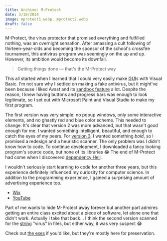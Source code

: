 ```yaml
---
title: Archive: M-Protect
date: 3/18/2014
image: mprotect1.webp, mprotect2.webp
draft: false
---
```


M-Protect, the virus protector that promised everything and fulfilled nothing, was an overnight sensation. After amassing a cult following of thirteen-year-olds and becoming the sponsor of the school's crossfire tournament, this antivirus program was seemingly on the up and up. However, its ambition would become its downfall.

> Getting things done — that's the M-Protect way

This all started when I learned that I could very easily make <abbr title="Graphical User Interface">GUI</abbr>s with Visual Basic. I'm not sure why I settled on making a fake antivirus, but it might've been because I liked Avast and its [sandbox feature](https://blog.avast.com/2012/11/16/what-is-the-avast-autosandbox-and-how-does-it-work) a lot. Despite the reason, I knew having buttons and progress bars was enough to look legitimate, so I set out with Microsoft Paint and Visual Studio to make my first program.

The first version was very simple: no popup windows, only some interactive elements, and no ghastly red and blue color scheme. This needed to change. It's clear that version 2 was more advanced, but that wasn't good enough for me. I wanted something intelligent, beautiful, and enough to catch the eyes of my peers. For [version 3](https://www.youtube.com/watch?v=MnhljtJE99k), I wanted something _bold_, so I promised a redesign and a heuristic scanner. The only problem was I didn't know how to code. To continue development, I downloaded a fancy looking program's source code, but none of its libraries 😂 The end of M-Protect had come when I discovered [dependency Hell](https://www.youtube.com/watch?v=U-S6dUIqQ28).

I wouldn't seriously start learning to code for another three years, but this experience definitely influenced my curiosity for computer science. In addition to the programming experience, I gained a surprising amount of advertising experience too.

- [Wix](https://spencerchurchill.wixsite.com/m-protect)
- [YouTube](https://www.youtube.com/channel/UC2Uo7AEBp-BAZPBcoiHA_kw)

Part of me wants to hide M-Protect away forever but another part admires getting an entire class excited about a piece of software, let alone one that didn't work. Actually I take that back... I think the second version scanned for the [string](<https://wikipedia.org/wiki/String_(computer_science)>) "virus" in files, but either way, it was very suspect 😂

Check out <a href="data/mprotect.zip">the <abbr title="Executables">exes</abbr></a> if you'd like, but they're mostly here for preservation.
